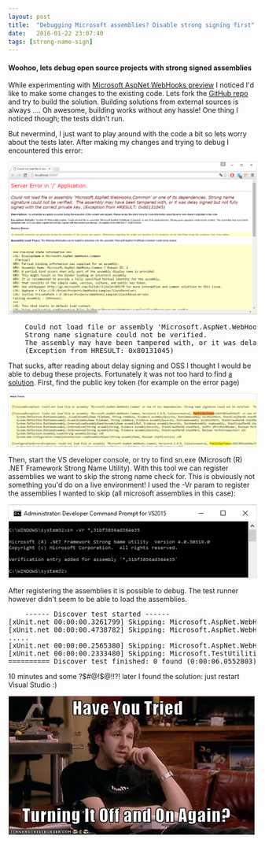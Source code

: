 ```yaml
---
layout: post
title:  "Debugging Microsoft assemblies? Disable strong signing first"
date:   2016-01-22 23:07:40
tags: [strong-name-sign]
---
```


#### Woohoo, lets debug open source projects with strong signed assemblies
While experimenting with [Microsoft AspNet WebHooks preview](http://blogs.msdn.com/b/webdev/archive/2015/09/04/introducing-microsoft-asp-net-webhooks-preview.aspx) I noticed I'd like to make some changes to the existing code. Lets fork the [GitHub repo](https://github.com/aspnet/WebHooks) and try to build the solution. 
Building solutions from external sources is always ....  Oh awesome, building works without any hassle!
One thing I noticed though; the tests didn't run.

But nevermind, I just want to play around with the code a bit so lets worry about the tests later. After making my changes and trying to debug I encountered this error:
<p style="max-width:600px; margin: 0px auto;">
	<img src="/assets/strong-signed/strong-sign-error.png" alt="Strong sign error" style="border: 1px solid #E8E8E8;">	
</p>

<pre>
	Could not load file or assembly 'Microsoft.AspNet.WebHooks.Common' or one of its dependencies. 
	Strong name signature could not be verified.
	The assembly may have been tampered with, or it was delay signed but not fully signed with the correct private key. 
	(Exception from HRESULT: 0x80131045)
</pre>

That sucks, after reading about delay signing and OSS I thought I would be able to debug these projects. Fortunately it was not too hard to find [a solution](http://stackoverflow.com/questions/12100006/sgen-error-could-not-load-file-or-assembly-exception-from-hresult-0x801314#13009177).
First, find the public key token (for example on the error page)

<p style="max-width:600px; margin: 0px auto;">
	<img src="/assets/strong-signed/public-key-token.png" alt="Public key token" style="border: 1px solid #E8E8E8;">	
</p>

Then, start the VS developer console, or try to find sn.exe (Microsoft (R) .NET Framework Strong Name Utility).
With this tool we can register assemblies we want to skip the strong name check for. This is obviously not something you'd do on a live environment!
I used the -Vr param to register the assemblies I wanted to skip (all microsoft assemblies in this case):

<p style="max-width:600px; margin: 0px auto;">
	<img src="/assets/strong-signed/sn-tool.png" alt="SN tool" style="border: 1px solid #E8E8E8;">	
</p>

After registering the assemblies it is possible to debug. The test runner however didn't seem to be able to load the assemblies.

<pre>
	------ Discover test started ------
[xUnit.net 00:00:00.3261799] Skipping: Microsoft.AspNet.WebHooks.Custom.Mvc.Test (could not find dependent assembly 'Microsoft.AspNet.WebHooks.Custom.Mvc.Test, Version=0.0.0')
[xUnit.net 00:00:00.4738782] Skipping: Microsoft.AspNet.WebHooks.Custom.AzureStorage.Test (could not find dependent assembly 'Microsoft.AspNet.WebHooks.Custom.AzureStorage.Test, Version=0.0.0')
.....
[xUnit.net 00:00:00.2565380] Skipping: Microsoft.AspNet.WebHooks.Receivers.WordPress.Test (could not find dependent assembly 'Microsoft.AspNet.WebHooks.Receivers.WordPress.Test, Version=0.0.0')
[xUnit.net 00:00:00.2333480] Skipping: Microsoft.TestUtilities (could not find dependent assembly 'Microsoft.TestUtilities, Version=0.0.0')
========== Discover test finished: 0 found (0:00:06.0552803) ==========
</pre>
10 minutes and some ?$#@!$@!!?! later I found the solution: just restart Visual Studio :)

<p style="max-width:600px; margin: 0px auto;">
	<img src="/assets/strong-signed/it-pro-fix.jpg" alt="The universal fix" style="border: 1px solid #E8E8E8;">	
</p>